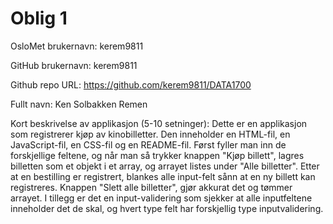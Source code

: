 Oblig 1
=======
OsloMet brukernavn: kerem9811

GitHub brukernavn: kerem9811

Github repo URL: https://github.com/kerem9811/DATA1700

Fullt navn: Ken Solbakken Remen

Kort beskrivelse av applikasjon (5-10 setninger):
Dette er en applikasjon som registrerer kjøp av kinobilletter. Den inneholder en HTML-fil, en JavaScript-fil, en CSS-fil og en README-fil.
Først fyller man inn de forskjellige feltene, og når man så trykker knappen "Kjøp billett", lagres billetten som et objekt i et array, og arrayet listes under "Alle billetter".
Etter at en bestilling er registrert, blankes alle input-felt sånn at en ny billett kan registreres. Knappen "Slett alle billetter", 
gjør akkurat det og tømmer arrayet. I tillegg er det en input-validering som sjekker at alle inputfeltene inneholder det de skal,
og hvert type felt har forskjellig type inputvalidering.
